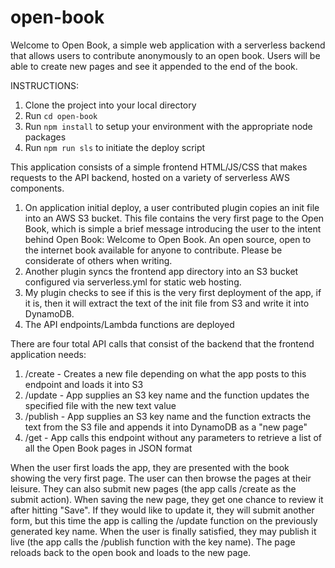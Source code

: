 # open-book
Welcome to Open Book, a simple web application with a serverless backend that allows users to contribute anonymously to an open book.
Users will be able to create new pages and see it appended to the end of the book.

INSTRUCTIONS:
1. Clone the project into your local directory
2. Run `cd open-book`
2. Run `npm install` to setup your environment with the appropriate node packages
3. Run `npm run sls` to initiate the deploy script

This application consists of a simple frontend HTML/JS/CSS that makes requests to the API backend, hosted on a variety of serverless AWS components.

1. On application initial deploy, a user contributed plugin copies an init file into an AWS S3 bucket. This file contains the very first page to the Open Book, which is simple a brief message introducing the user to the intent behind Open Book:
Welcome to Open Book. An open source, open to the internet book available for anyone to contribute. Please be considerate of others when writing.
2. Another plugin syncs the frontend app directory into an S3 bucket configured via serverless.yml for static web hosting. 
3. My plugin checks to see if this is the very first deployment of the app, if it is, then it will extract the text of the init file from S3 and write it into DynamoDB. 
4. The API endpoints/Lambda functions are deployed

There are four total API calls that consist of the backend that the frontend application needs:
1. /create - Creates a new file depending on what the app posts to this endpoint and loads it into S3
2. /update - App supplies an S3 key name and the function updates the specified file with the new text value
3. /publish - App supplies an S3 key name and the function extracts the text from the S3 file and appends it into DynamoDB as a "new page"
4. /get - App calls this endpoint without any parameters to retrieve a list of all the Open Book pages in JSON format

When the user first loads the app, they are presented with the book showing the very first page. The user can then browse the pages at their leisure. They can also submit new pages (the app calls /create as the submit action). When saving the new page, they get one chance to review it after hitting "Save". If they would like to update it, they will submit another form, but this time the app is calling the /update function on the previously generated key name. When the user is finally satisfied, they may publish it live (the app calls the /publish function with the key name). The page reloads back to the open book and loads to the new page.



